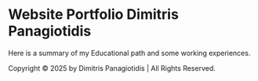 # Website Portfolio Dimitris Panagiotidis
Here is a summary of my Educational path and some working experiences.

Copyright © 2025 by Dimitris Panagiotidis | All Rights Reserved.
